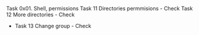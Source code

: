 Task 
0x01. Shell, permissions
Task 11 Directories permmisions - Check
Task 12 More directories - Check
- Task 13 Change group - Check
